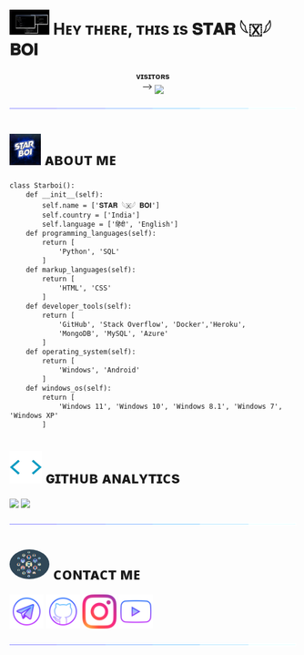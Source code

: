 

<h1> <img src="https://github.com/Its-star-boi/Its-star-boi/blob/main/resources/codes.webp" width="70px"> Hᴇʏ ᴛʜᴇʀᴇ, ᴛʜɪs ɪs 𝐒𝐓𝐀𝐑 𓆩🇽𓆪 𝐁𝐎𝐈 </h1>
<p align="center">
    <b>ᴠɪsɪᴛᴏʀs</b><br>
 -->    <img align="middle" src="https://profile-counter.glitch.me/Its-star-boi/count.svg" />
</p>

[<img src="https://github.com/Its-star-boi/Its-star-boi/blob/main/resources/hr.gif"/>](https://github.com/Its-star-boi)

<h1> <img src="https://github.com/Its-star-boi/Its-star-boi/blob/main/resources/Star.png" width="55px"> ᴀʙᴏᴜᴛ ᴍᴇ </h1>

```python3
class Starboi():
    def __init__(self):
        self.name = ['𝐒𝐓𝐀𝐑 𓆩🇽𓆪 𝐁𝐎𝐈']
        self.country = ['India']
        self.language = ['हिंदी', 'English']
    def programming_languages(self):
        return [
            'Python', 'SQL'
        ]
    def markup_languages(self):
        return [
            'HTML', 'CSS'
        ]
    def developer_tools(self):
        return [
            'GitHub', 'Stack Overflow', 'Docker','Heroku',
            'MongoDB', 'MySQL', 'Azure'
        ]
    def operating_system(self):
        return [
            'Windows', 'Android'
        ]
    def windows_os(self):
        return [
            'Windows 11', 'Windows 10', 'Windows 8.1', 'Windows 7', 'Windows XP'
        ]
 ```
<h1> <img src = "https://github.com/Its-star-boi/Its-star-boi/blob/main/resources/analytics.webp" width="57px"> ɢɪᴛʜᴜʙ ᴀɴᴀʟʏᴛɪᴄs </h1>

[<img src="https://github-readme-stats.vercel.app/api?username=Its-star-boi&count_private=true&show_icons=true&theme=chartreuse-dark&custom_title=What%27s+the+craic?&include_all_commits=true&hide_border=true&bg_color=000000" width="49%">](https://github.com/Its-star-boi)  [<img src="https://github-readme-streak-stats.herokuapp.com/?user=Its-star-boi&theme=chartreuse-dark&hide_border=True&bg_color=000000" width="49%">](https://github.com/Its-star-boi)

[<img src="https://github.com/Its-star-boi/Its-star-boi/blob/main/resources/hr.gif"/>](https://github.com/Its-star-boi)

<h1> <img src="https://github.com/Its-star-boi/Its-star-boi/blob/main/resources/connect.gif" width="70px" style="border-radius: 50%"> ᴄᴏɴᴛᴀᴄᴛ ᴍᴇ </h1>

 [<img src="https://github.com/Its-star-boi/Its-star-boi/blob/main/resources/telegram_icon.png" width="60px">](https://t.me/its_star_boi) [<img src="https://github.com/Its-star-boi/Its-star-boi/blob/main/resources/github_icon.png" width="60px">](https://github.com/Its-star-boi) [<img src="https://github.com/Its-star-boi/Its-star-boi/blob/main/resources/Instagram_icon.png" width="60px">](https://instagram.com/itz_vansh_723?igshid=YmMyMTA2M2Y=) [<img src="https://github.com/Its-star-boi/Its-star-boi/blob/main/resources/youtube_icon.png" width="60px">](https://youtube.com/@Its_Star_Boi)

[<img src="https://github.com/Its-star-boi/Its-star-boi/blob/main/resources/hr.gif"/>](https://github.com/Its-star-boi)

